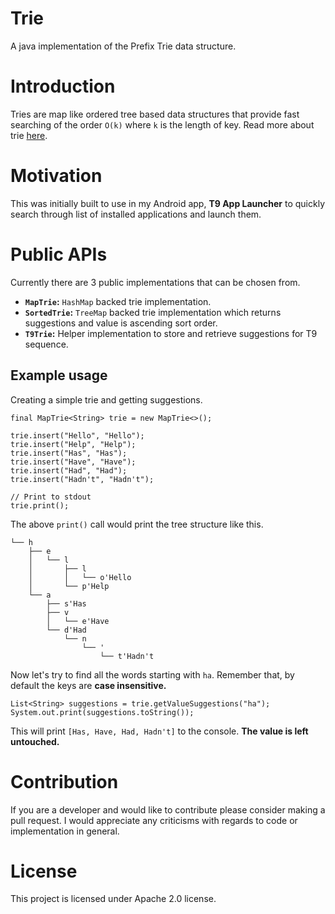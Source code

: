 # Trie
A java implementation of the Prefix Trie data structure.

# Introduction
Tries are map like ordered tree based data structures that provide fast searching of the order `O(k)` where `k` is the length of key. Read more about trie [here](https://en.wikipedia.org/wiki/Trie).

# Motivation
This was initially built to use in my Android app, **T9 App Launcher** to quickly search through list of installed applications and launch them.

# Public APIs
Currently there are 3 public implementations that can be chosen from.

 - **`MapTrie`:** `HashMap` backed trie implementation. 
 - **`SortedTrie`:** `TreeMap` backed trie implementation which returns suggestions and value is ascending sort order.
 - **`T9Trie`:** Helper implementation to store and retrieve suggestions for T9 sequence.

## Example usage
Creating a simple trie and getting suggestions.

    final MapTrie<String> trie = new MapTrie<>();

    trie.insert("Hello", "Hello");
    trie.insert("Help", "Help");
    trie.insert("Has", "Has");
    trie.insert("Have", "Have");
    trie.insert("Had", "Had");
    trie.insert("Hadn't", "Hadn't");
        
    // Print to stdout
    trie.print();

The above `print()` call would print the tree structure like this.

    └── h
        ├── e
        │   └── l
        │       ├── l
        │       │   └── o'Hello
        │       └── p'Help
        └── a
            ├── s'Has
            ├── v
            │   └── e'Have
            └── d'Had
                └── n
                    └── '
                        └── t'Hadn't
Now let's try to find all the words starting with `ha`. Remember that, by default the keys are **case insensitive.**

    List<String> suggestions = trie.getValueSuggestions("ha");
    System.out.print(suggestions.toString());
This will print `[Has, Have, Had, Hadn't]` to the console. **The value is left untouched.**

# Contribution
If you are a developer and would like to contribute please consider making a pull request. I would appreciate any criticisms with regards to code or implementation in general.

# License
This project is licensed under Apache 2.0 license.



